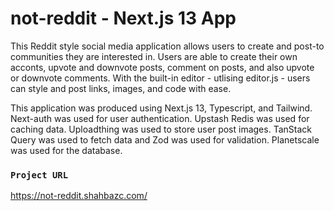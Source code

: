 # not-reddit - Next.js 13 App

This Reddit style social media application allows users to create and post-to communities they are interested in. Users are able to create their own acconts, upvote and downvote posts, comment on posts, and also upvote or downvote comments. With the built-in editor - utlising editor.js - users can style and post links, images, and code with ease.

This application was produced using Next.js 13, Typescript, and Tailwind. Next-auth was used for user authentication. Upstash Redis was used for caching data. Uploadthing was used to store user post images. TanStack Query was used to fetch data and Zod was used for validation. Planetscale was used for the database.

### `Project URL`

https://not-reddit.shahbazc.com/

